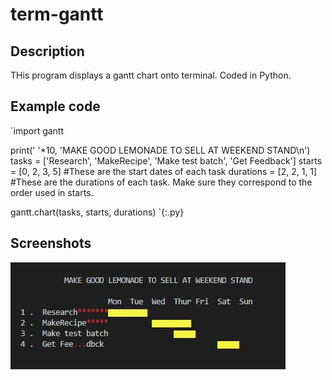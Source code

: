 # term-gantt
## Description
THis program displays a gantt chart onto terminal. Coded in Python.

## Example code
`import gantt

print(' '*10, 'MAKE GOOD LEMONADE TO SELL AT WEEKEND STAND\n')
tasks = ['Research', 'MakeRecipe', 'Make test batch', 'Get Feedback']
starts = [0, 2, 3, 5] #These are the start dates of each task
durations = [2, 2, 1, 1] #These are the durations of each task. Make sure they correspond to the order used in starts.

gantt.chart(tasks, starts, durations)
`{:.py}

## Screenshots  
![Screenshot 1](https://github.com/rorisang123/term-gantt/blob/main/img/picture%202.JPG)
